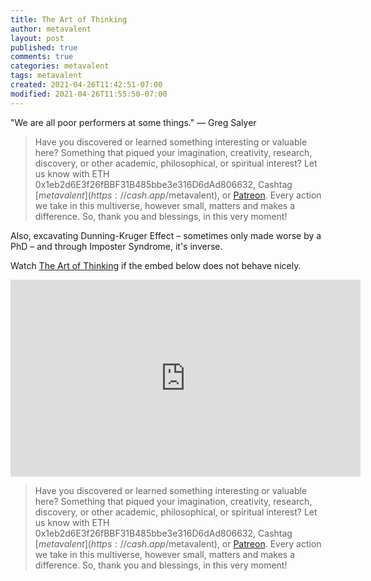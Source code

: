 ```yaml
---
title: The Art of Thinking
author: metavalent
layout: post
published: true
comments: true
categories: metavalent
tags: metavalent
created: 2021-04-26T11:42:51-07:00
modified: 2021-04-26T11:55:50-07:00
---
```


"We are all poor performers at some things." &mdash; Greg Salyer

> Have you discovered or learned something interesting or valuable here? Something that piqued your imagination, creativity, research, discovery, or other academic, philosophical, or spiritual interest? Let us know with ETH 0x1eb2d6E3f26fBBF31B485bbe3e316D6dAd806632, Cashtag [$metavalent](https://cash.app/$metavalent), or [Patreon](https://patreon.com/metavalent). Every action we take in this multiverse, however small, matters and makes a difference. So, thank you and blessings, in this very moment!

Also, excavating Dunning-Kruger Effect &ndash; sometimes only made worse by a PhD &ndash; and through Imposter Syndrome, it's inverse.

Watch [The Art of Thinking](https://youtu.be/uS9UTu45YGA) if the embed below does not behave nicely. 

<div class="embed-container"><iframe loading="lazy" width="560" height="315" src="https://www.youtube.com/embed/uS9UTu45YGA title="YouTube video player" frameborder="0" allow="accelerometer; autoplay; clipboard-write; encrypted-media; gyroscope; picture-in-picture" allowfullscreen></iframe></div>

> Have you discovered or learned something interesting or valuable here? Something that piqued your imagination, creativity, research, discovery, or other academic, philosophical, or spiritual interest? Let us know with ETH 0x1eb2d6E3f26fBBF31B485bbe3e316D6dAd806632, Cashtag [$metavalent](https://cash.app/$metavalent), or [Patreon](https://patreon.com/metavalent). Every action we take in this multiverse, however small, matters and makes a difference. So, thank you and blessings, in this very moment!